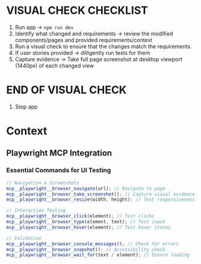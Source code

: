 # VISUAL CHECK CHECKLIST

1. Run app -> `npm run dev`
2. Identify what changed and requirements -> review the modified components/pages and provided requirements/context
3. Run a visual check to ensure that the changes match the requirements.
4. If user stories provided -> dilligently run tests for them
5. Capture evidence -> Take full page screenshot at desktop viewport (1440px) of each changed view

# END OF VISUAL CHECK

1. Stop app

# Context

## Playwright MCP Integration

### Essential Commands for UI Testing

```javascript
// Navigation & Screenshots
mcp__playwright__browser_navigate(url); // Navigate to page
mcp__playwright__browser_take_screenshot(); // Capture visual evidence
mcp__playwright__browser_resize(width, height); // Test responsiveness

// Interaction Testing
mcp__playwright__browser_click(element); // Test clicks
mcp__playwright__browser_type(element, text); // Test input
mcp__playwright__browser_hover(element); // Test hover states

// Validation
mcp__playwright__browser_console_messages(); // Check for errors
mcp__playwright__browser_snapshot(); // Accessibility check
mcp__playwright__browser_wait_for(text / element); // Ensure loading
```
